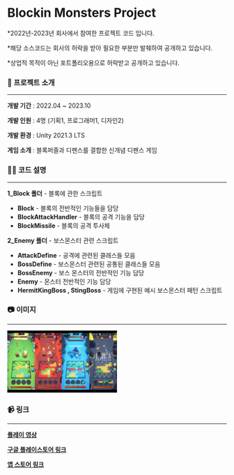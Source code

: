 # Blockin Monsters Project
*2022년-2023년 회사에서 참여한 프로젝트 코드 입니다.

*해당 소스코드는 회사의 허락을 받아 필요한 부분만 발췌하여 공개하고 있습니다.

*상업적 목적이 아닌 포트폴리오용으로 허락받고 공개하고 있습니다.
 
### 📝 프로젝트 소개

***
**개발 기간** : 2022.04 ~ 2023.10

**개발 인원** : 4명 (기획1, 프로그래머1, 디자인2)

**개발 환경** : Unity 2021.3 LTS

**게임 소개** : 블록퍼즐과 디펜스를 결합한 신개념 디펜스 게임



### 🙋‍♂️ 코드 설명

***
**1_Block 폴더** - 블록에 관한 스크립트

- **Block** - 블록의 전반적인 기능들을 담당
- **BlockAttackHandler** - 블록의 공격 기능을 담당
- **BlockMissile** - 블록의 공격 투사체

**2_Enemy 폴더** - 보스몬스터 관련 스크립트

- **AttackDefine** - 공격에 관련된 클래스들 모음
- **BossDefine** - 보스몬스터 관련된 공통된 클래스들 모음
- **BossEnemy** - 보스 몬스터의 전반적인 기능 담당
- **Enemy** - 몬스터 전반적인 기능 담당
- **HermitKingBoss , StingBoss** - 게임에 구현된 예시 보스몬스터 패턴 스크립트



### 📷 이미지

***
<img src="https://github.com/parkkho/2023Portfolio_BlockinMonsters/blob/main/%ED%94%8C%EB%A0%88%EC%9D%B4%20%EC%9D%B4%EB%AF%B8%EC%A7%80.png"  width="50%" height="50%">


### 📹 링크

***
**[플레이 영상](https://youtu.be/g7r7xsS7eXA?si=YI8lxogTzGFWESjH)**

**[구글 플레이스토어 링크](https://play.google.com/store/apps/details?id=kr.jhsoft.blockinmonsters&pli=1)**

**[앱 스토어 링크](https://apps.apple.com/kr/app/%EB%B8%94%EB%A1%9C%ED%82%A8-%EB%AA%AC%EC%8A%A4%ED%84%B0%EC%A6%88-%ED%8D%BC%EC%A6%90%EB%94%94%ED%8E%9C%EC%8A%A4/id6472144172)**
 
